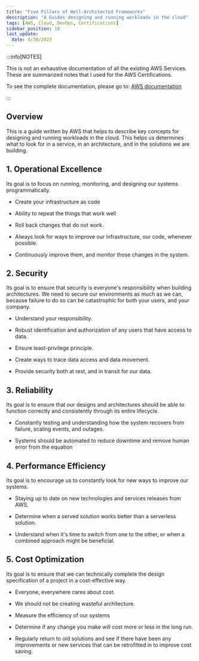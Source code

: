 ```yaml
---
title: "Five Pillars of Well-Architected Frameworks"
description: "A Guides designing and running workloads in the cloud"
tags: [AWS, Cloud, DevOps, Certifications]
sidebar_position: 10
last_update:
  date: 4/30/2023
---
```


:::info[NOTES]

This is not an exhaustive documentation of all the existing AWS Services. These are summarized notes that I used for the AWS Certifications.

To see the complete documentation, please go to: [AWS documentation](https://docs.aws.amazon.com/)

:::

## Overview 

This is a guide written by AWS that helps to describe key concepts for designing and running workloads in the cloud. This helps us determines what to look for in a service, in an architecture, and in the solutions we are building.

## 1. Operational Excellence

Its goal is to focus on running, monitoring, and designing our systems programmatically.

- Create your infrastructure as code

- Ability to repeat the things that work well

- Roll back changes that do not work. 

- Always look for ways to improve our infrastructure, our code, whenever possible.

- Continuously improve them, and monitor those changes in the system.

## 2. Security

Its goal is to ensure that security is everyone's  responsibility when building architectures. We need to secure our environments as much as we can, because failure to do so can be catastrophic for both your users, and your company. 

- Understand your responsibility.

- Robust identification and authorization of any users that have access to data.

- Ensure least-privilege principle.

- Create ways to trace data access and data movement.

- Provide security both at rest, and in transit for our data.

## 3. Reliability

Its goal is to ensure that our designs and architectures should be able to function correctly and consistently through its entire lifecycle. 

- Constantly testing and understanding how the system recovers from failure, scaling events, and outages. 

- Systems should be automated to reduce downtime and remove human error from the equation 

## 4. Performance Efficiency

Its goal is to encourage us to constantly look for new ways to improve our systems.

- Staying up to date on new technologies and services releases from AWS. 

- Determine when a served solution works better than a serverless solution.

- Understand when it's time to switch from one to the other, or when a combined approach might be beneficial.

## 5. Cost Optimization

Its goal is to ensure that we can technically complete the design specification of a project in a cost-effective way. 

- Everyone, everywhere cares about cost.

- We should not be creating wasteful architecture.

- Measure the efficiency of our systems 

- Determine if any change you make will cost more or less in the long run. 

- Regularly return to old solutions and see if there have been any improvements or new services that can be retrofitted in to improve cost saving. 

